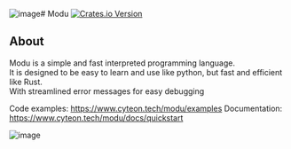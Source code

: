 ![image](https://github.com/user-attachments/assets/eba65243-9e7f-4720-979b-d47e16cb45cb)# Modu
<a href="https://crates.io/crates/modu">
  <img alt="Crates.io Version" src="https://img.shields.io/crates/v/modu?style=for-the-badge">
</a>

## About

Modu is a simple and fast interpreted programming language. \
It is designed to be easy to learn and use like python, but fast and efficient like Rust. \
With streamlined error messages for easy debugging

Code examples: https://www.cyteon.tech/modu/examples
Documentation: https://www.cyteon.tech/modu/docs/quickstart

![image](https://github.com/user-attachments/assets/f940124a-008d-4dcf-a337-6200d9f40abf)
